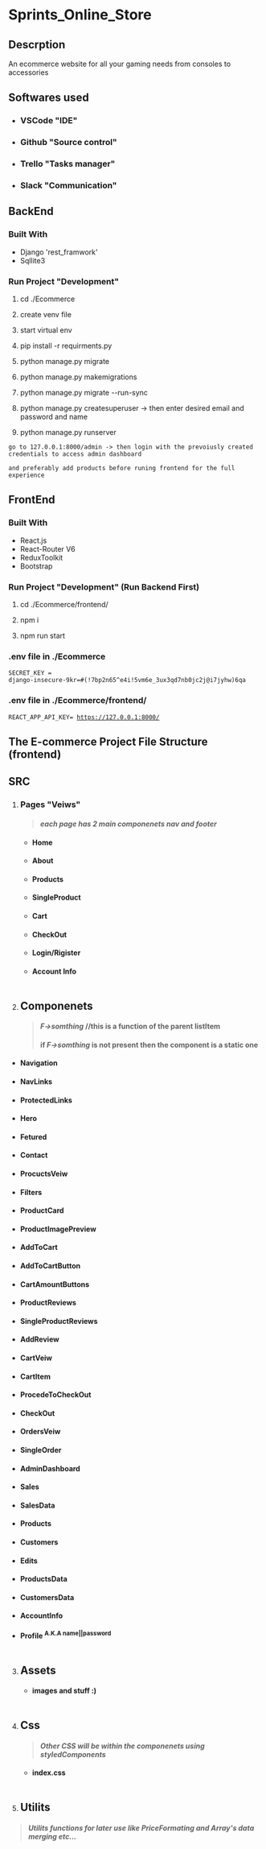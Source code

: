 # Sprints_Online_Store

## Descrption

An ecommerce website for all your gaming needs from consoles to accessories 

## Softwares used

- ### VSCode "IDE"
- ### Github "Source control"
- ### Trello "Tasks manager"
- ### Slack "Communication"
  
## BackEnd

### Built With 

- Django 'rest_framwork'
- Sqllite3

### Run Project "Development"

1. cd ./Ecommerce

1. create venv file 

1. start virtual env

1. pip install -r requirments.py 

1. python manage.py migrate

1. python manage.py makemigrations

1. python manage.py migrate --run-sync

1. python manage.py createsuperuser -> then enter desired email and password and name

1. python manage.py runserver


```
go to 127.0.0.1:8000/admin -> then login with the prevoiusly created
credentials to access admin dashboard 

and preferably add products before runing frontend for the full experience
```


## FrontEnd

### Built With 

- React.js
- React-Router V6
- ReduxToolkit
- Bootstrap

### Run Project "Development" (Run Backend First)

1. cd ./Ecommerce/frontend/

1. npm i

1. npm run start 


### .env file in  ./Ecommerce

<code>SECRET_KEY = django-insecure-9kr=#(!7bp2n65^e4i!5vm6e_3ux3qd7nb0jc2j@i7jyhw)6qa
</code>

### .env file in ./Ecommerce/frontend/

<code>REACT_APP_API_KEY= https://127.0.0.1:8000/
</code>


## The E-commerce Project File Structure (frontend)


## SRC

1.  ### Pages "Veiws"

    > #### _each page has 2 main componenets nav and footer_

    -   #### Home
    -   #### About
    -   #### Products
    -   #### SingleProduct
    -   #### Cart
    -   #### CheckOut
    -   #### Login/Rigister
    -   #### Account Info

```

```

2.  ## Componenets

    > #### _F->somthing_ //this is a function of the parent listItem
    >
    > #### if _F->somthing_ is not present then the component is a static one

-   #### Navigation
-   #### NavLinks
-   #### ProtectedLinks
-   #### Hero
-   #### Fetured
-   #### Contact
-   #### ProcuctsVeiw
-   #### Filters
-   #### ProductCard
-   #### ProductImagePreview
-   #### AddToCart
-   #### AddToCartButton
-   #### CartAmountButtons
-   #### ProductReviews
-   #### SingleProductReviews
-   #### AddReview
-   #### CartVeiw
-   #### CartItem
-   #### ProcedeToCheckOut
-   #### CheckOut
-   #### OrdersVeiw
-   #### SingleOrder
-   #### AdminDashboard
-   #### Sales
-   #### SalesData
-   #### Products
-   #### Customers
-   #### Edits
-   #### ProductsData
-   #### CustomersData
-   #### AccountInfo
-   #### Profile <sup>A.K.A name||password<sup>

```

```

3.  ## Assets

    -   #### images and stuff :)

```

```

4.  ## Css

    > #### _Other CSS will be within the componenets using styledComponents_

    -   #### index.css

```

```

5.  ## Utilits

> #### _Utilits functions for later use like PriceFormating and Array's data merging etc..._
